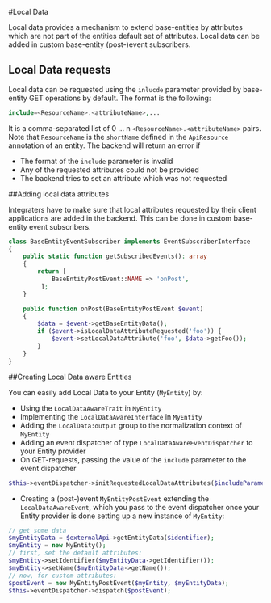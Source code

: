 #Local Data

Local data provides a mechanism to extend base-entities by attributes which are not part of the entities default set of attributes. Local data can be added in custom base-entity (post-)event subscribers.

## Local Data requests

Local data can be requested using the `inlucde` parameter provided by base-entity GET operations by default. The format is the following:

```php
include=<ResourceName>.<attributeName>,...
```

It is a comma-separated list of 0 ... n `<ResourceName>.<attributeName>` pairs. Note that `ResourceName` is the `shortName` defined in the `ApiResource` annotation of an entity. The backend will return an error if
* The format of the `include` parameter is invalid
* Any of the requested attributes could not be provided
* The backend tries to set an attribute which was not requested

##Adding local data attributes

Integraters have to make sure that local attributes requested by their client applications are added in the backend. This can be done in custom base-entity event subscribers.

```php
class BaseEntityEventSubscriber implements EventSubscriberInterface
{
    public static function getSubscribedEvents(): array
    {
        return [
            BaseEntityPostEvent::NAME => 'onPost',
         ];
    }

    public function onPost(BaseEntityPostEvent $event)
    {
        $data = $event->getBaseEntityData();
        if ($event->isLocalDataAttributeRequested('foo')) {
            $event->setLocalDataAttribute('foo', $data->getFoo());
        }
    }
}
```

##Creating Local Data aware Entities

You can easily add Local Data to your Entity (`MyEntity`) by:

* Using the `LocalDataAwareTrait` in `MyEntity`
* Implementing the `LocalDataAwareInterface` in `MyEntity`
* Adding the `LocalData:output` group to the normalization context of `MyEntity`
* Adding an event dispatcher of type `LocalDataAwareEventDispatcher` to your Entity provider
* On GET-requests, passing the value of the `include` parameter to the event dispatcher
```php
$this->eventDispatcher->initRequestedLocalDataAttributes($includeParameter);
```
* Creating a (post-)event `MyEntityPostEvent` extending the `LocalDataAwareEvent`, which you pass to the event dispatcher once your Entity provider is done setting up a new instance of `MyEntity`:
```php
// get some data
$myEntityData = $externalApi->getEntityData($identifier);
$myEntity = new MyEntity();
// first, set the default attributes:
$myEntity->setIdentifier($myEntityData->getIdentifier());
$myEntity->setName($myEntityData->getName());
// now, for custom attributes:
$postEvent = new MyEntityPostEvent($myEntity, $myEntityData);
$this->eventDispatcher->dispatch($postEvent);
```